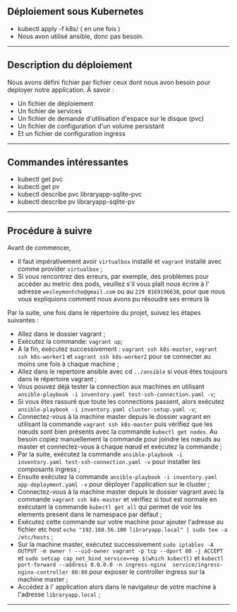 ## Déploiement sous Kubernetes

- kubectl apply -f k8s/ ( en une fois )
- Nous avon utilisé ansible, donc pas besoin.

---

## Description du déploiement

Nous avons défini fichier par fichier ceux dont nous avon besoin pour deployer notre application. À savoir :

- Un fichier de déploiement
- Un fichier de services
- Un fichier de demande d'utilisation d'espace sur le disque (pvc)
- Un fichier de configuration d'un volume persistant
- Et un fichier de configuration ingress

---

## Commandes intéressantes

- kubectl get pvc
- kubectl get pv
- kubectl describe pvc libraryapp-sqlite-pvc
- kubectl describe pv libraryapp-sqlite-pv

---

## Procédure à suivre

Avant de commencer,

- Il faut impérativement avoir `virtualbox` installé et `vagrant` installé avec comme provider `virtualbox` ;
- Si vous rencontrez des erreurs, par exemple, des problèmes pour accéder au metric des pods, veuillez s'il vous plaît
  nous écrire à l' adresse `wesleymontcho@gmail.com` ou au `229 0169196638`, pour que nous vous expliquions comment nous avons pu résoudre
  ses erreurs là

Par la suite, une fois dans le répertoire du projet, suivez les étapes suivantes :

- Allez dans le dossier vagrant ;
- Exécutez la commande: `vagrant up`;
- A la fin, exécutez successivement : `vagrant ssh k8s-master`, `vagrant ssh k8s-worker1` et `vagrant ssh k8s-worker2`
  pour se connecter au moins une fois à chaque machine ;
- Allez dans le repertoire ansible avec cd `../ansible` si vous êtes toujours dans le répertoire vagrant ;
- Vous pouvez déjà tester la connection aux machines en
  utilisant `ansible-playbook -i inventory.yaml test-ssh-connection.yaml -v`;
- Si vous êtes rassuré que toute les connections passent, alors
  exécutez `ansible-playbook -i inventory.yaml cluster-setup.yaml -v`;
- Connectez-vous à la machine master depuis le dossier vagrant en utilisant la commande `vagrant ssh k8s-master` puis
  vérifiez que les nœuds sont bien présents avec la commande `kubectl get nodes`. Au besoin copiez manuellement la commande
  pour joindre les nœuds au master et connectez-vous à chaque nœud et exécutez la commande ;
- Par la suite, exécutez la commande `ansible-playbook -i inventory.yaml test-ssh-connection.yaml -v` pour installer les
  composants ingress ;
- Ensuite exécutez la commande `ansible-playbook -i inventory.yaml app-deployment.yaml -v` pour déployer l'application
  sur le cluster ;
- Connectez-vous à la machine master depuis le dossier vagrant avec la commande `vagrant ssh k8s-master` et vérifiez si
  tout est normale en exécutant la commande `kubectl get all` qui permet de voir les elements present dans le namespace
  par défaut ;
- Exécutez cette commande sur votre machine pour ajouter l'adresse au fichier etc
  host `echo "192.168.56.100 libraryapp.local" | sudo tee -a /etc/hosts` ;
- Sur la machine master, exécutez
  successivement `sudo iptables -A OUTPUT -m owner ! --uid-owner vagrant -p tcp --dport 80 -j ACCEPT`
  et `sudo setcap cap_net_bind_service=+ep $(which kubectl)`
  et `kubectl port-forward --address 0.0.0.0 -n ingress-nginx  service/ingress-nginx-controller 80:80` pour exposer le
  controller ingress sur la machine master ;
- Accédez à l' application alors dans le navigateur de votre machine à l'adresse `libraryapp.local` ;

---